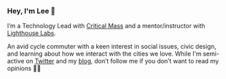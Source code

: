 ### Hey, I'm Lee 👋

I’m a Technology Lead with [Critical Mass](https://www.criticalmass.com) and a mentor/instructor with [Lighthouse Labs](https://www.lighthouselabs.ca).

An avid cycle commuter with a keen interest in social issues, civic design, and learning about how we interact with the cities we love. While I'm semi-active on [Twitter](https://www.twitter.com/leemulvey) and my [blog](https://www.leemulvey.com/blog), don’t follow me if you don’t want to read my opinions ✌🏻

